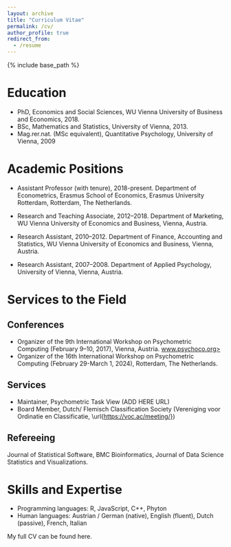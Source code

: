 ```yaml
---
layout: archive
title: "Curriculum Vitae"
permalink: /cv/
author_profile: true
redirect_from:
  - /resume
---
```


{% include base_path %}

Education
======
* PhD, Economics and Social Sciences, WU Vienna University of Business and Economics, 2018.
* BSc, Mathematics and Statistics, University of Vienna, 2013.
* Mag.rer.nat. (MSc equivalent), Quantitative Psychology, University of Vienna, 2009

Academic Positions
======
* Assistant Professor (with tenure), 2018-present.
  Department of Econometrics, Erasmus School of Economics, Erasmus University Rotterdam,
  Rotterdam, The Netherlands. 

* Research and Teaching Associate, 2012–2018.
  Department of Marketing, WU Vienna University of Economics and Business,
  Vienna, Austria.

* Research Assistant, 2010–2012.
  Department of Finance, Accounting and Statistics, WU Vienna University of Economics and Business,
  Vienna, Austria.

* Research Assistant, 2007–2008.
  Department of Applied Psychology, University of Vienna,
  Vienna, Austria.

  
Services to the Field
======

Conferences
------
* Organizer of the 9th International Workshop on Psychometric Computing (February 9–10, 2017), Vienna, Austria. 
	<a href="https://pages.github.com">www.psychoco.org>
* Organizer of the 16th International Workshop on Psychometric Computing (February 29-March 1, 2024), Rotterdam, The Netherlands.

Services
------
* Maintainer, Psychometric Task View (ADD HERE URL)
* Board Member, Dutch/ Flemisch Classification Society (Vereniging voor Ordinatie en Classificatie, \url{https://voc.ac/meeting/})

Refereeing
------
Journal of Statistical Software, BMC Bioinformatics, Journal of Data Science Statistics and Visualizations.


Skills and Expertise
======
* Programming languages: R, JavaScript, C++, Phyton
* Human languages: Austrian / German (native), English (fluent), Dutch (passive), French, Italian

My full CV can be found here.
  


